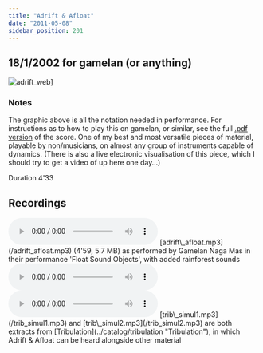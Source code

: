 ```yaml
---
title: "Adrift & Afloat"
date: "2011-05-08"
sidebar_position: 201
---
```


## 18/1/2002 for gamelan (or anything)

![](/img/adrift_web.png "adrift_web")]

### Notes

The graphic above is all the notation needed in performance. For instructions as to how to play this on gamelan, or similar, see the full [.pdf version](pathname:///catalog/adrift_afloat_2k20.pdf) of the score. One of my best and most versatile pieces of material, playable by non/musicians, on almost any group of instruments capable of dynamics. (There is also a live electronic visualisation of this piece, which I should try to get a video of up here one day…)

Duration 4'33


## Recordings

<audio controls>
  <source src="/adrift_afloat.mp3"/>
</audio>
[adrift\_afloat.mp3](/adrift_afloat.mp3) (4'59, 5.7 MB) as performed by Gamelan Naga Mas in their performance 'Float Sound Objects', with added rainforest sounds

<audio controls>
  <source src="/trib_simul1.mp3"/>
</audio>

<audio controls>
  <source src="/trib_simul2.mp3"/>
</audio>
[trib\_simul1.mp3](/trib_simul1.mp3) and [trib\_simul2.mp3](/trib_simul2.mp3) are both extracts from [Tribulation](../catalog/tribulation "Tribulation"), in which Adrift & Afloat can be heard alongside other material




